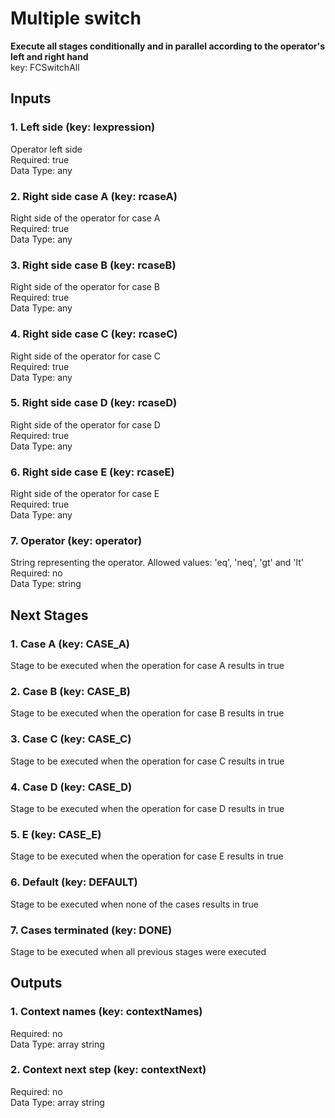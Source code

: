 # Multiple switch  
  
**Execute all stages conditionally and in parallel according to the operator's left and right hand**  
key: FCSwitchAll  
## Inputs  
### 1. Left side (key: lexpression)  
Operator left side  
Required: true  
Data Type: any   
### 2. Right side case A (key: rcaseA)  
Right side of the operator for case A  
Required: true  
Data Type: any   
### 3. Right side case B (key: rcaseB)  
Right side of the operator for case B  
Required: true  
Data Type: any   
### 4. Right side case C (key: rcaseC)  
Right side of the operator for case C  
Required: true  
Data Type: any   
### 5. Right side case D (key: rcaseD)  
Right side of the operator for case D  
Required: true  
Data Type: any   
### 6. Right side case E (key: rcaseE)  
Right side of the operator for case E  
Required: true  
Data Type: any   
### 7. Operator (key: operator)  
String representing the operator. Allowed values: 'eq', 'neq', 'gt' and 'lt'  
Required: no  
Data Type: string   
## Next Stages  
### 1. Case A (key: CASE_A)  
Stage to be executed when the operation for case A results in true  
### 2. Case B (key: CASE_B)  
Stage to be executed when the operation for case B results in true  
### 3. Case C (key: CASE_C)  
Stage to be executed when the operation for case C results in true  
### 4. Case D (key: CASE_D)  
Stage to be executed when the operation for case D results in true  
### 5. E (key: CASE_E)  
Stage to be executed when the operation for case E results in true  
### 6. Default (key: DEFAULT)  
Stage to be executed when none of the cases results in true  
### 7. Cases terminated (key: DONE)  
Stage to be executed when all previous stages were executed  
## Outputs  
### 1. Context names (key: contextNames)  
  
Required: no  
Data Type: array string  
### 2. Context next step (key: contextNext)  
  
Required: no  
Data Type: array string
